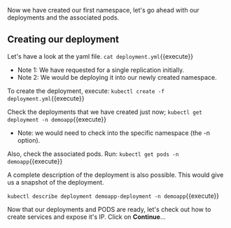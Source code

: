 Now we have created our first namespace, let's go ahead with our deployments and the associated pods. 

## Creating our deployment

Let's have a look at the yaml file. `cat deployment.yml`{{execute}}

- Note 1: We have requested for a single replication initially.
- Note 2: We would be deploying it into our newly created namespace. 

To create the deployment, execute: `kubectl create -f deployment.yml`{{execute}}

Check the deployments that we have created just now;  `kubectl get deployment -n demoapp`{{execute}}
- Note: we would need to check into the specific namespace (the -n option).

Also, check the associated pods. Run: `kubectl get pods -n demoapp`{{execute}}

A complete description of the deployment is also possible. This would give us a snapshot of the deployment.

`kubectl describe deployment demoapp-deployment -n demoapp`{{execute}}

Now that our deployments and PODS are ready, let's check out how to create services and expose it's IP. Click on **Continue**...